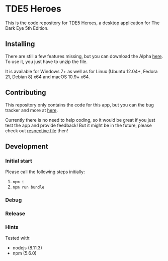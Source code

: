 # TDE5 Heroes

This is the code repository for TDE5 Heroes, a desktop application for The Dark Eye 5th Edition.

## Installing

There are still a few features missing, but you can download the Alpha [here](http://www.ulisses-ebooks.de/product/209711/DSA5-Heldentool-Alpha). To use it, you just have to unzip the file.

It is available for Windows 7+ as well as for Linux (Ubuntu 12.04+, Fedora 21, Debian 8) x64 and macOS 10.9+ x64.

## Contributing

This repository only contains the code for this app, but you can the bug tracker and more at [here](https://www.github.com/Elytherion/tdeheroes).

Currently there is no need to help coding, so it would be great if you just test the app and provide feedback! But it might be in the future, please check out [respective file](CONTRIBUTING.md) then!


## Development

### Initial start

Please call the following steps initially:
1. ```npm i```
1. ```npm run bundle```

### Debug


### Release

### Hints

Tested with:
* nodejs (8.11.3)
* npm (5.6.0)
